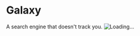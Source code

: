 # Galaxy
A search engine that doesn't track you.
![Loading...](https://repository-images.githubusercontent.com/388578363/e790f06e-a656-4654-8766-160127df68f2 "Galaxy Search")
